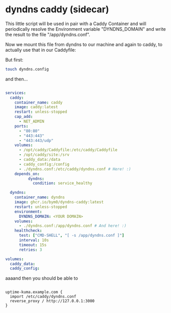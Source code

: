 # dyndns caddy (sidecar)

This little script will be used in pair with a Caddy Container and will periodically resolve the Environment variable "DYNDNS_DOMAIN" and write the result to the file "/app/dyndns.conf".

Now we mount this file from dyndns to our machine and again to caddy, to actually use that in our Caddyfile:

But first:
```bash
touch dyndns.config
```

and then...

```yaml

services:
  caddy:
    container_name: caddy
    image: caddy:latest
    restart: unless-stopped
    cap_add:
      - NET_ADMIN
    ports:
      - "80:80"
      - "443:443"
      - "443:443/udp"
    volumes:
      - /opt/caddy/Caddyfile:/etc/caddy/Caddyfile
      - /opt/caddy/site:/srv
      - caddy_data:/data
      - caddy_config:/config
      - ./dyndns.conf:/etc/caddy/dyndns.conf # Here! :)
    depends_on:
          dyndns:
            condition: service_healthy

  dyndns:
    container_name: dyndns
    image: ghcr.io/bym0/dyndns-caddy:latest
    restart: unless-stopped
    environment:
      DYNDNS_DOMAIN: <YOUR DOMAIN>
    volumes:
      - ./dyndns.conf:/app/dyndns.conf # And here! :)
    healthcheck:
      test: ["CMD-SHELL", "[ -s /app/dyndns.conf ]"]
      interval: 10s
      timeout: 15s
      retries: 3

volumes:
  caddy_data:
  caddy_config:

```

aaaand then you should be able to

```

uptime-kuma.example.com {
  import /etc/caddy/dyndns.conf
  reverse_proxy / http://127.0.0.1:3000
}

```